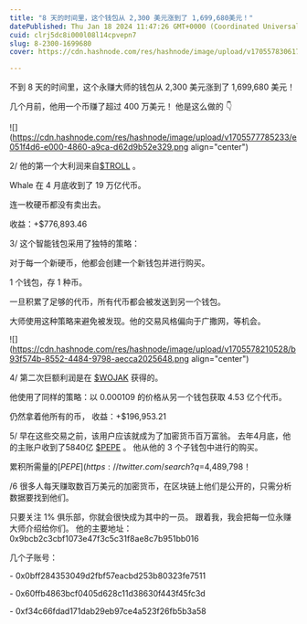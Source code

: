 ```yaml
---
title: "8 天的时间里，这个钱包从 2,300 美元涨到了 1,699,680美元！"
datePublished: Thu Jan 18 2024 11:47:26 GMT+0000 (Coordinated Universal Time)
cuid: clrj5dc8i000l08l14cpvepn7
slug: 8-2300-1699680
cover: https://cdn.hashnode.com/res/hashnode/image/upload/v1705578306178/0e80f6a7-b58b-4e57-b944-a27f201fe4dc.png

---
```


不到 8 天的时间里，这个永赚大师的钱包从 2,300 美元涨到了 1,699,680 美元！

几个月前，他用一个币赚了超过 400 万美元！ 他是这么做的 👇

![](https://cdn.hashnode.com/res/hashnode/image/upload/v1705577785233/e051f4d6-e000-4860-a9ca-d62d9b52e329.png align="center")

2/ 他的第一个大利润来自[$TROLL](https://twitter.com/search?q=%24TROLL&src=cashtag_click) 。

Whale 在 4 月底收到了 19 万亿代币。

连一枚硬币都没有卖出去。

收益：+$776,893.46

3/ 这个智能钱包采用了独特的策略：

对于每一个新硬币，他都会创建一个新钱包并进行购买。

1 个钱包，存 1 种币。

一旦积累了足够的代币，所有代币都会被发送到另一个钱包。

大师使用这种策略来避免被发现。他的交易风格偏向于广撒网，等机会。

![](https://cdn.hashnode.com/res/hashnode/image/upload/v1705578210528/b93f574b-8552-4484-9798-aecca2025648.png align="center")

4/ 第二次巨额利润是在 [$WOJAK](https://twitter.com/search?q=%24WOJAK&src=cashtag_click) 获得的。

他使用了同样的策略：以 0.000109 的价格从另一个钱包获取 4.53 亿个代币。

仍然拿着他所有的币， 收益：+$196,953.21

5/ 早在这些交易之前，该用户应该就成为了加密货币百万富翁。 去年4月底，他的主账户收到了5840亿 [$PEPE](https://twitter.com/search?q=%24PEPE&src=cashtag_click) 。 他从他的 3 个子钱包中进行的购买。

累积所需量的[$PEPE](https://twitter.com/search?q=%24PEPE&src=cashtag_click)后，他将所有代币发送到 4 个独立的子钱包中，并保留至今。 这些交易的总利润达+$4,489,798！

/6 很多人每天赚取数百万美元的加密货币，在区块链上他们是公开的，只需分析数据要找到他们。

只要关注 1% 俱乐部，你就会很快成为其中的一员。 跟着我，我会把每一位永赚大师介绍给你们。 他的主要地址：0x9bcb2c3cbf1073e47f3c5c31f8ae8c7b951bb016  
  
几个子账号：

\- 0x0bff284353049d2fbf57eacbd253b80323fe7511

\- 0x60ffb4863bcf0405d628c11d38630f443f45fc3d

\- 0xf34c66fdad171dab29eb97ce4a523f26fb5b3a58